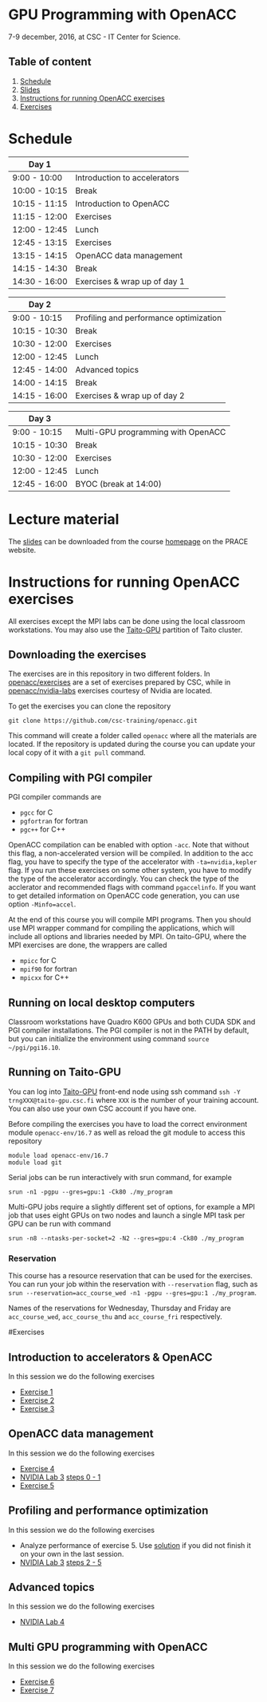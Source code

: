 # GPU Programming with OpenACC

7-9 december, 2016, at CSC - IT Center for Science.

## Table of content
 1. [Schedule](#schedule)
 2. [Slides](#lecture-material)
 3. [Instructions for running OpenACC exercises](#instructions-for-running-openacc-exercises)
 4. [Exercises](#exercises)




# Schedule


| Day 1         |                              |
| ------------- | ----------------------------
| 9:00  - 10:00 | Introduction to accelerators
| 10:00 - 10:15 | Break                        
| 10:15 - 11:15 | Introduction to OpenACC  
| 11:15 - 12:00 | Exercises
| 12:00 - 12:45 | Lunch
| 12:45 - 13:15 | Exercises
| 13:15 - 14:15 | OpenACC data management
| 14:15 - 14:30 | Break
| 14:30 - 16:00 | Exercises & wrap up of day 1


| Day 2         |                              |
| ------------- | ----------------------------
| 9:00  - 10:15 | Profiling and performance optimization
| 10:15 - 10:30 | Break
| 10:30 - 12:00 | Exercises
| 12:00 - 12:45 | Lunch
| 12:45 - 14:00 | Advanced topics
| 14:00 - 14:15 | Break
| 14:15 - 16:00 | Exercises & wrap up of day 2

| Day 3         |                              |
| ------------- | ----------------------------
| 9:00  - 10:15 | Multi-GPU programming with OpenACC
| 10:15 - 10:30 | Break
| 10:30 - 12:00 | Exercises
| 12:00 - 12:45 | Lunch
| 12:45 - 16:00 | BYOC (break at 14:00)


# Lecture material

The [slides](https://events.prace-ri.eu/event/562/material/slides/) can be downloaded from the course [homepage](https://events.prace-ri.eu/event/562/) on the PRACE website.

# Instructions for running OpenACC exercises

All exercises except the MPI labs can be done using the local
classroom workstations. You may also use the [Taito-GPU](https://research.csc.fi/taito-gpu) partition of Taito cluster.


## Downloading the exercises

The exercises are in this repository in two different folders. In
[openacc/exercises](/exercises/) are a set of exercises prepared by
CSC, while in [openacc/nvidia-labs](/nvidia-labs/) exercises courtesy
of Nvidia are located.

To get the exercises you can clone the repository

```
git clone https://github.com/csc-training/openacc.git
```

This command will create a folder called ```openacc``` where all the
materials are located. If the repository is updated during the course
you can update your local copy of it with a ```git pull``` command.

## Compiling with PGI compiler

PGI compiler commands  are
 - `pgcc` for C
 - `pgfortran` for fortran
 - `pgc++` for C++
 
OpenACC compilation can be enabled with option
```-acc```. Note that without this flag, a non-accelerated version
will be compiled. In addition to the acc flag, you have to specify the
type of the accelerator with ```-ta=nvidia,kepler``` flag.  If you run
these exercises on some other system, you have to modify the type of
the accelerator accordingly. You can check the type of the acclerator
and recommended flags with command ```pgaccelinfo```. If you want to
get detailed information on OpenACC code generation, you can use
option ```-Minfo=accel```.

At the end of this course you will compile MPI programs. Then you should use
MPI wrapper command for compiling the applications, which will include all options 
and libraries needed by MPI. On taito-GPU, where the MPI exercises are done, the wrappers are called
 - `mpicc` for C
 - `mpif90` for fortran
 - `mpicxx` for C++

## Running on local desktop computers

Classroom workstations have Quadro K600 GPUs and both CUDA SDK and PGI
compiler installations. The PGI compiler is not in the PATH by default, but
you can initialize the environment using command ```source ~/pgi/pgi16.10```.


## Running on Taito-GPU

You can log into [Taito-GPU](https://research.csc.fi/taito-gpu)
front-end node using ssh command ```ssh -Y trngXXX@taito-gpu.csc.fi```
where ```XXX``` is the number of your training account. You can also
use your own CSC account if you have one.

Before compiling the exercises you have to load the correct environment module
`openacc-env/16.7` as well as reload the git module to access this repository
```
module load openacc-env/16.7
module load git
```
Serial jobs can be run interactively with srun command, for example

```
srun -n1 -pgpu --gres=gpu:1 -Ck80 ./my_program
```
Multi-GPU jobs require a slightly different set of options, for example a MPI
job that uses eight GPUs on two nodes and launch a single MPI task per GPU can
be run with command
```
srun -n8 --ntasks-per-socket=2 -N2 --gres=gpu:4 -Ck80 ./my_program
```

### Reservation

This course has a resource reservation that can be used for the exercises. You
can run your job within the reservation with ```--reservation``` flag, such as
```srun --reservation=acc_course_wed -n1 -pgpu --gres=gpu:1 ./my_program```.

Names of the reservations for Wednesday, Thursday and Friday are
```acc_course_wed```, ```acc_course_thu``` and ```acc_course_fri```
respectively.

#Exercises


## Introduction to accelerators  & OpenACC

In this session we do the following exercises
 * [Exercise 1 ](/exercises/ex1/)
 * [Exercise 2 ](/exercises/ex2/)
 * [Exercise 3 ](/exercises/ex3/)

## OpenACC data management

In this session we do the following exercises
 * [Exercise 4 ](/exercises/ex4/)
 * [NVIDIA Lab 3](/nvidia-labs/lab3/) [steps 0 - 1](/nvidia-labs/lab3/steps-0-1.md)
 * [Exercise 5 ](/exercises/ex5/)


## Profiling and performance optimization


In this session we do the following exercises
 * Analyze performance of exercise 5. Use [solution](/exercises/ex5/solution) if you did not finish it on your own in the last session.
 * [NVIDIA Lab 3](/nvidia-labs/lab3/) [steps 2 - 5](/nvidia-labs/lab3/steps-2-5.md)



## Advanced topics
In this session we do the following exercises
 * [NVIDIA Lab 4](/nvidia-labs/lab4.pipelining/)


## Multi GPU programming with OpenACC
In this session we do the following exercises
 * [Exercise 6 ](/exercises/ex6/)
 * [Exercise 7 ](/exercises/ex7/)

